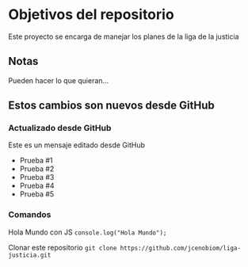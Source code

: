# Objetivos del repositorio

Este proyecto se encarga de manejar los planes de la liga de la justicia


## Notas
Pueden hacer lo que quieran...

## Estos cambios son nuevos desde GitHub

### Actualizado desde GitHub
Este es un mensaje editado desde GitHub

* Prueba #1
* Prueba #2
* Prueba #3
* Prueba #4
* Prueba #5

### Comandos
Hola Mundo con JS
`console.log("Hola Mundo");`

Clonar este repositorio
`git clone https://github.com/jcenobiom/liga-justicia.git`